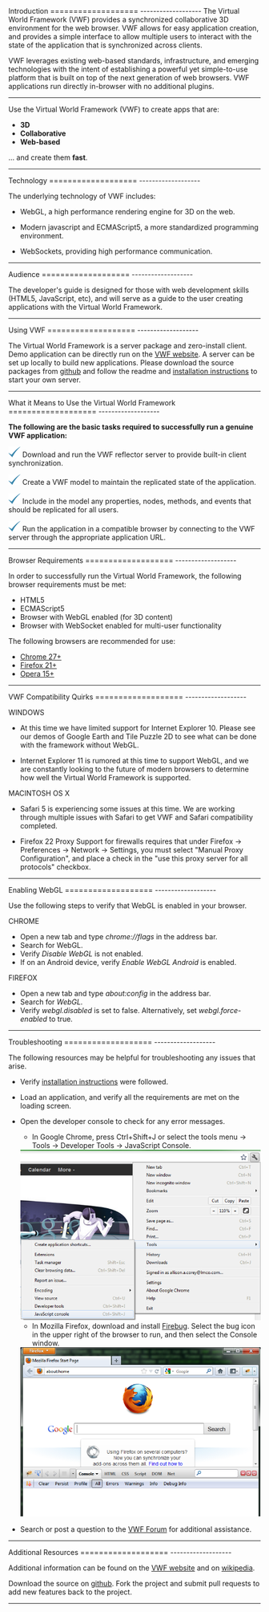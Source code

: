<a name="introduction" />

<div class="well" markdown="1">
Introduction
===================
-------------------
The Virtual World Framework (VWF) provides a synchronized collaborative 3D environment for the web browser. VWF allows for easy application creation, and provides a simple interface to allow multiple users to interact with the state of the application that is synchronized across clients. 

VWF leverages existing web-based standards, infrastructure, and emerging technologies with the intent of establishing a powerful yet simple-to-use platform that is built on top of the next generation of web browsers. VWF applications run directly in-browser with no additional plugins.
</div>

-------------------

<div class="well" markdown="1">
Use the Virtual World Framework (VWF) to create apps that are:

- **3D**
- **Collaborative**
- **Web-based**

... and create them **fast**.

<script>
  this.createAppUrl = function() {
  var sessionId = "";
  var chars = [ '0', '1', '2', '3', '4', '5', '6', '7', '8', '9', 'a', 'b', 'c', 'd', 'e', 'f' ];
    for ( var i = 0; i < 16; i++ )
      sessionId += chars[ Math.floor( Math.random() * 16 ) ];
    return "../duck/" + sessionId;
  };

  this.Url = this.createAppUrl();

  this.createIframes = function() {
    document.write( "<p>Imagine that you are in New York...</p>" );
    document.write( "<iframe height='400' width='660' src='" + this.Url + "'></iframe>" );
    document.write( "<p>...and you're working with someone in San Francisco.</p>" );
    document.write( "<p>(Click the duck to see them spin in synchrony)</p>" );
    document.write( "<iframe height='400' width='660' src='" + this.Url + "'></iframe>" );
  }();
</script>
</div>

-------------------

<div class="well" markdown="1">
Technology
===================
-------------------

The underlying technology of VWF includes:

* WebGL, a high performance rendering engine for 3D on the web.

* Modern javascript and ECMAScript5, a more standardized programming environment.

* WebSockets, providing high performance communication. 
</div>

-------------------

<div class="well" markdown="1">
Audience
===================
-------------------

The developer's guide is designed for those with web development skills (HTML5, JavaScript, etc), and will serve as a guide to the user creating applications with the Virtual World Framework. 
</div>

-------------------

<div class="well" markdown="1">
Using VWF
===================
-------------------

The Virtual World Framework is a server package and zero-install client. Demo application can be directly run on the [VWF website](http://virtualworldframework.com/web/catalog.html). A server can be set up locally to build new applications. Please download the source packages from [github](https://github.com/virtual-world-framework/vwf) and follow the readme and [installation instructions](install.html) to start your own server.
</div>

-------------------

<a name="compliance" />

<div class="well" markdown="1">
What it Means to Use the Virtual World Framework
===================
-------------------

**The following are the basic tasks required to successfully run a genuine VWF application:**

![VWF Checkbox](images/check.png) Download and run the VWF reflector server to provide built-in client synchronization.

![VWF Checkbox](images/check.png) Create a VWF model to maintain the replicated state of the application.

![VWF Checkbox](images/check.png) Include in the model any properties, nodes, methods, and events that should be replicated for all users.

![VWF Checkbox](images/check.png) Run the application in a compatible browser by connecting to the VWF server through the appropriate application URL.
</div>

-------------------

<a name="requirements" />

<div class="well" markdown="1">
Browser Requirements
===================
-------------------
 
In order to successfully run the Virtual World Framework, the following browser requirements must be met:

*   HTML5
*   ECMAScript5
*   Browser with WebGL enabled (for 3D content)
* Browser with WebSocket enabled for multi-user functionality

The following browsers are recommended for use:

*   [Chrome 27+](https://www.google.com/intl/en/chrome/browser/)
*   [Firefox 21+](http://www.mozilla.org/en-US/firefox/new/)
*   [Opera 15+](http://www.opera.com/developer/next)
</div>

-------------------

<div class="well" markdown="1">
VWF Compatibility Quirks
===================
-------------------

WINDOWS

*   At this time we have limited support for Internet Explorer 10. Please see our demos of Google Earth and Tile Puzzle 2D to see what can be done with the framework without WebGL.  

*   Internet Explorer 11 is rumored at this time to support WebGL, and we are constantly looking to the future of modern browsers to determine how well the Virtual World Framework is supported.

MACINTOSH OS X

*   Safari 5 is experiencing some issues at this time. We are working through multiple issues with Safari to get VWF and Safari compatibility completed.

*   Firefox 22 Proxy Support for firewalls requires that under Firefox -> Preferences -> Network -> Settings, you must select "Manual Proxy Configuration", and place a check in the "use this proxy server for all protocols" checkbox.

</div>

-------------------

<div class="well" markdown="1">
Enabling WebGL
===================
-------------------

Use the following steps to verify that WebGL is enabled in your browser.

CHROME

*   Open a new tab and type *chrome://flags* in the address bar.
*   Search for WebGL.
*   Verify *Disable WebGL* is not enabled. 
*   If on an Android device, verify *Enable WebGL Android* is enabled.

FIREFOX

*   Open a new tab and type *about:config* in the address bar. 
*   Search for *WebGL.*
*   Verify *webgl.disabled* is set to false. Alternatively, set *webgl.force-enabled* to true.

</div>

-------------------

<a name="troubleshooting" />

<div class="well" markdown="1">
Troubleshooting
===================
-------------------

The following resources may be helpful for troubleshooting any issues that arise.

* Verify [installation instructions](install.html) were followed.

* Load an application, and verify all the requirements are met on the loading screen. 

* Open the developer console to check for any error messages. 

  * In Google Chrome, press Ctrl+Shift+J or select the tools menu -> Tools -> Developer Tools -> JavaScript Console. 

  <img src='images/chrome.png' alt='chrome' style='width:500px' />


  * In Mozilla Firefox, download and install [Firebug](https://addons.mozilla.org/en-us/firefox/addon/firebug). Select the bug icon in the upper right of the browser to run, and then select the Console window. 

  <img src='images/firebug.png' alt='firebug' style='width:500px' />


* Search or post a question to the [VWF Forum](http://virtualworldframework.com/web/forum.html) for additional assistance. 
</div>

-------------------

<div class="well" markdown="1">
Additional Resources
===================
-------------------

Additional information can be found on the [VWF website](http://virtualworldframework.com) and on [wikipedia](http://en.wikipedia.org/wiki/Virtual_world_framework). 

Download the source on [github](https://github.com/virtual-world-framework/vwf). Fork the project and submit pull requests to add new features back to the project.
</div>

-------------------



